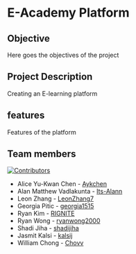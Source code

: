 # E-Academy Platform 

## Objective
Here goes the objectives of the project

## Project Description
Creating an E-learning platform

## features
Features of the platform

## Team members
[![Contributors][contributors-shield]][contributors-url]
- Alice Yu-Kwan Chen - [Aykchen](https://github.com/Aykchen)
- Alan Matthew Vadlakunta - [Its-Alann](https://github.com/Its-Alann)
- Leon Zhang - [LeonZhang7](https://github.com/LeonZhang7)
- Georgia Pitic - [georgia1515](https://github.com/georgia1515)
- Ryan Kim - [RIGNITE](https://github.com/RIGNITE)
- Ryan Wong - [ryanwong2000](https://github.com/ryanwong2000)
- Shadi Jiha - [shadijiha](https://github.com/shadijiha)
- Jasmit Kalsi - [kalsij](https://github.com/kalsij)
- William Chong - [Chovv](https://github.com/Chovv)

<!-- Links for buttons -->
[contributors-shield]: https://img.shields.io/github/contributors/Its-Alann/SOEN342_GanadaraRegulars.svg?style=for-the-badge
[contributors-url]: https://github.com/Its-Alann/groupD-soen341project2022/graphs/contributors
